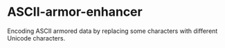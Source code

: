 # ASCII-armor-enhancer
Encoding ASCII armored data by replacing some characters with different Unicode characters.
